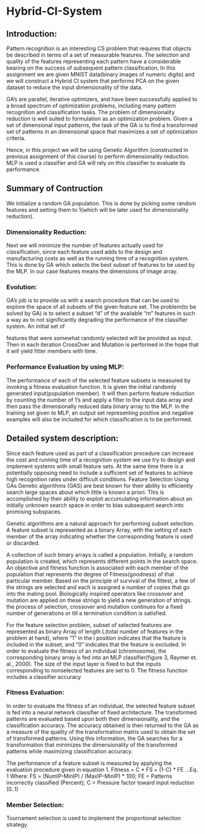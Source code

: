 # Hybrid-CI-System

## Introduction:

Pattern recognition is an interesting CS problem that requires that objects be described in terms of a
set of measurable features. The selection and quality of the features representing each pattern have a
considerable bearing on the success of subsequent pattern classification. In this assignment we are
given MNIST data(binary images of numeric digits) and we will construct a Hybrid CI system that
performs PCA on the given dataset to reduce the input dimensionality of the data.

GA’s are parallel, iterative optimizers, and have been successfully applied to a broad spectrum of
optimization problems, including many pattern recognition and classification tasks. The problem of
dimensionality reduction is well suited to formulation as an optimization problem. Given a set of 
dimensional input patterns, the task of the GA is to find a transformed set of patterns in an 
dimensional space that maximizes a set of optimization criteria.

Hence, in this project we will be using Genetic Algorithm (constructed in previous assignment of
this course) to perform dimensionality reduction. MLP is used a classifier and GA will rely on this
classifier to evaluate its performance. 

## Summary of Contruction

We initialize a random GA population. This is done by picking some random features and setting
them to 1(which will be later used for dimensionality reduction).

### Dimensionality Reduction:
 

Next we will minimize the number of features actually used for classification, since each feature used adds to the design
and manufacturing costs as well as the running time of a recognition system. This is done by GA which selects the best
subset of features to be used by the MLP. In our case features means the dimensions of image array.


### Evolution:

GA’s job is to provide us with a search procedure that can be used to explore the space of all subsets of the given feature
set. The problem(to be solved by GA) is to select a subset “d” of the available “m” features in such a way as to not
significantly degrading the performance of the classifier system. An initial set of

features that were somewhat randomly selected will be provided as input. Then in each iteration
CrossOver and Mutation is performed in the hope that it will yield fitter members with time.

### Performance Evaluation by using MLP:

The performance of each of the selected feature subsets is measured by invoking a fitness evaluation
function. It is given the initial randomly generated input(population member). It will then perform
feature reduction by counting the number of 1’s and apply a filter to the input data array and then
pass the dimensionally reduced data binary array to the MLP. In the training set given to MLP, an
output set representing positive and negative examples will also be included for which classification
is to be performed.

## Detailed system description:

Since each feature used as part of a classification procedure can increase the cost and running time of
a recognition system we use try to design and implement systems with small feature sets. At the
same time there is a potentially opposing need to include a sufficient set of features to achieve high
recognition rates under difficult conditions.
Feature Selection Using GAs
Genetic algorithms (GAS) are best known for their ability to efficiently search large spaces about
which little is known a priori. This is accomplished by their ability to exploit accumulating
information about an initially unknown search space in order to bias subsequent search into
promising subspaces.

Genetic algorithms are a natural approach for performing subset selection. A feature subset is
represented as a binary Array, with the setting of each member of the array indicating whether the
corresponding feature is used or discarded.

A collection of such binary arrays is called a population. Initially, a random population is created,
which represents different points in the search space. An objective and fitness function is associated
with each member of the population that represents the degree of Fitness(goodness) of that particular
member. Based on the principle of survival of the fittest, a few of the strings are selected and each is
assigned a number of copies that go into the mating pool. Biologically inspired operators like
crossover and mutation are applied on these strings to yield a new generation of strings. the process
of selection, crossover and mutation continues for a fixed number of generations or till a termination
condition is satisfied.

For the feature selection problem, subset of selected features are represented as binary Array of
length L(total number of features in the problem at hand), where “1” in the i position indicates that
the feature is included in the subset, and “0” indicates that the feature is excluded. In order to
evaluate the fitness of an individual (chromosome), the corresponding binary array is fed into an
MLP classifier(figure 3, Raymer et. al., 2000). The size of the input layer is fixed to but the inputs
corresponding to nonselected features are set to 0. The fitness function includes a classifier accuracy

### Fitness Evaluation:

In order to evaluate the fitness of an individual, the selected feature subset is
fed into a neural network classifier of fixed architecture. The transformed patterns are evaluated based upon both their dimensionality, and the classification accuracy.  The accuracy obtained is then returned to the GA as a measure of the quality of the transformation matrix used to obtain the set of transformed patterns. Using this
information, the GA searches for a transformation that minimizes the dimensionality of the transformed patterns
while maximizing classification accuracy.

The performance of a feature subset is measured by applying the evaluation procedure given in equation 1.
Fitness = C * FS + (1-C) * FE …Eq. 1
Where:
FS = (NumIP-MinIP) / (MaxIP-MinIP) * 100;
FE = Patterns incorrectly classified (Percent);
C = Pressure factor toward input reduction (0..1)

### Member Selection:

Tournament selection is used to implement the proportional selection strategy.
